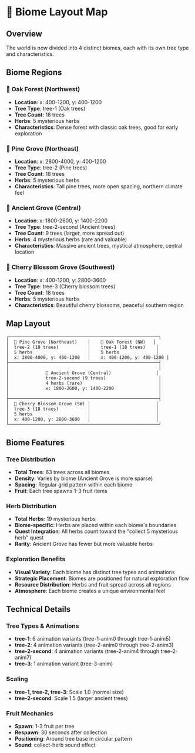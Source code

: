 # 🌲 Biome Layout Map

## Overview
The world is now divided into 4 distinct biomes, each with its own tree type and characteristics.

## Biome Regions

### 🍃 **Oak Forest** (Northwest)
- **Location**: x: 400-1200, y: 400-1200
- **Tree Type**: tree-1 (Oak trees)
- **Tree Count**: 18 trees
- **Herbs**: 5 mysterious herbs
- **Characteristics**: Dense forest with classic oak trees, good for early exploration

### 🌲 **Pine Grove** (Northeast)  
- **Location**: x: 2800-4000, y: 400-1200
- **Tree Type**: tree-2 (Pine trees)
- **Tree Count**: 18 trees
- **Herbs**: 5 mysterious herbs
- **Characteristics**: Tall pine trees, more open spacing, northern climate feel

### 🌳 **Ancient Grove** (Central)
- **Location**: x: 1800-2600, y: 1400-2200
- **Tree Type**: tree-2-second (Ancient trees)
- **Tree Count**: 9 trees (larger, more spread out)
- **Herbs**: 4 mysterious herbs (rare and valuable)
- **Characteristics**: Massive ancient trees, mystical atmosphere, central location

### 🌸 **Cherry Blossom Grove** (Southwest)
- **Location**: x: 400-1200, y: 2800-3600
- **Tree Type**: tree-3 (Cherry blossom trees)
- **Tree Count**: 18 trees
- **Herbs**: 5 mysterious herbs
- **Characteristics**: Beautiful cherry blossoms, peaceful southern region

## Map Layout

```
┌─────────────────────────────────────────────────────────┐
│  🌲 Pine Grove (Northeast)    │    🍃 Oak Forest (NW)   │
│  tree-2 (18 trees)           │    tree-1 (18 trees)    │
│  5 herbs                     │    5 herbs              │
│  x: 2800-4000, y: 400-1200   │    x: 400-1200, y: 400-1200 │
├─────────────────────────────────────────────────────────┤
│                                                         │
│              🌳 Ancient Grove (Central)                 │
│              tree-2-second (9 trees)                    │
│              4 herbs (rare)                             │
│              x: 1800-2600, y: 1400-2200                 │
│                                                         │
├─────────────────────────────────────────────────────────┤
│  🌸 Cherry Blossom Grove (SW) │                         │
│  tree-3 (18 trees)           │                         │
│  5 herbs                     │                         │
│  x: 400-1200, y: 2800-3600   │                         │
└─────────────────────────────────────────────────────────┘
```

## Biome Features

### Tree Distribution
- **Total Trees**: 63 trees across all biomes
- **Density**: Varies by biome (Ancient Grove is more sparse)
- **Spacing**: Regular grid pattern within each biome
- **Fruit**: Each tree spawns 1-3 fruit items

### Herb Distribution  
- **Total Herbs**: 19 mysterious herbs
- **Biome-specific**: Herbs are placed within each biome's boundaries
- **Quest Integration**: All herbs count toward the "collect 5 mysterious herb" quest
- **Rarity**: Ancient Grove has fewer but more valuable herbs

### Exploration Benefits
- **Visual Variety**: Each biome has distinct tree types and animations
- **Strategic Placement**: Biomes are positioned for natural exploration flow
- **Resource Distribution**: Herbs and fruit spread across all regions
- **Atmosphere**: Each biome creates a unique environmental feel

## Technical Details

### Tree Types & Animations
- **tree-1**: 6 animation variants (tree-1-anim0 through tree-1-anim5)
- **tree-2**: 4 animation variants (tree-2-anim0 through tree-2-anim3)  
- **tree-2-second**: 4 animation variants (tree-2-anim4 through tree-2-anim7)
- **tree-3**: 1 animation variant (tree-3-anim)

### Scaling
- **tree-1, tree-2, tree-3**: Scale 1.0 (normal size)
- **tree-2-second**: Scale 1.5 (larger ancient trees)

### Fruit Mechanics
- **Spawn**: 1-3 fruit per tree
- **Respawn**: 30 seconds after collection
- **Positioning**: Around tree base in circular pattern
- **Sound**: collect-herb sound effect
